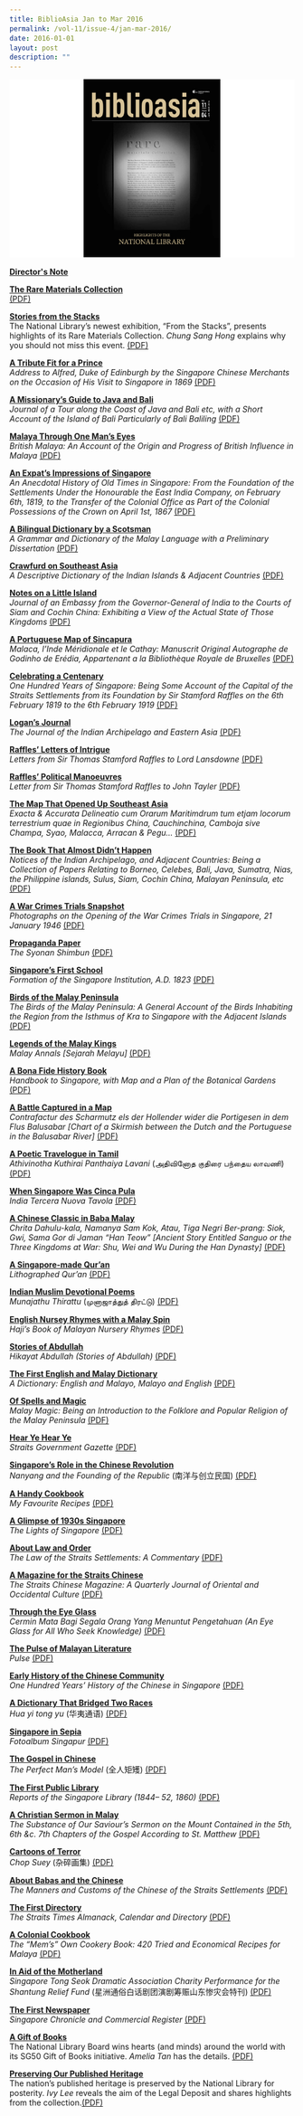 ```yaml
---
title: BiblioAsia Jan to Mar 2016
permalink: /vol-11/issue-4/jan-mar-2016/
date: 2016-01-01
layout: post
description: ""
---
```

![Alt text for image on Isomer site](/images/vol-11-issue-4/ba11-4-1.jpg)

**[Director's Note](/vol-11/issue-4/jan-mar-2016/directors-note)**

**[The Rare Materials Collection](/vol-11/issue-4/jan-mar-2016/rare-materials)**<br> [(PDF)](/files/pdf/vol-11/issue-4/v11-issue4_RareMaterials.pdf)

**[Stories from the Stacks](/vol-11/issue-4/jan-mar-2016/stories-stacks-exhibition)**<br>
The National Library’s newest exhibition, “From the Stacks”, presents highlights of its Rare Materials Collection. *Chung Sang Hong* explains why you should not miss this event. [(PDF)](/files/pdf/vol-11/issue-4/v11-issue4_StoriesFromTheStacks.pdf)

**[A Tribute Fit for a Prince](/vol-11/issue-4/jan-mar-2016/alfred-duke-edinburgh)**<br>
*Address to Alfred, Duke of Edinburgh by the Singapore Chinese Merchants on the Occasion of His Visit to Singapore in 1869* [(PDF)](/files/pdf/vol-11/issue-4/v11-issue4_TributePrince.pdf)

**[A Missionary’s Guide to Java and Bali](/vol-11/issue-4/jan-mar-2016/journal-java-bali-medhurst)**<br>
*Journal of a Tour along the Coast of Java and Bali etc, with a Short Account of the Island of Bali Particularly of Bali Baliling* [(PDF)](/files/pdf/vol-11/issue-4/v11-issue4_JavaBali.pdf)

**[Malaya Through One Man’s Eyes](/vol-11/issue-4/jan-mar-2016/british-malaya-swettenham)**<br>
*British Malaya: An Account of the Origin and Progress of British Influence in Malaya* [(PDF)](/files/pdf/vol-11/issue-4/v11-issue4_OneManEyes.pdf)

**[An Expat’s Impressions of Singapore](/vol-11/issue-4/jan-mar-2016/history-singapore-buckley)**<br>
*An Anecdotal History of Old Times in Singapore: From the Foundation of the Settlements Under the Honourable the East India Company, on February 6th, 1819, to the Transfer of the Colonial Office as Part of the Colonial Possessions of the Crown on April 1st, 1867* [(PDF)](/files/pdf/vol-11/issue-4/v11-issue4_ExpatImpressions.pdf)

**[A Bilingual Dictionary by a Scotsman](/vol-11/issue-4/jan-mar-2016/malay-dictionary-crawfurd)**<br>
*A Grammar and Dictionary of the Malay Language with a Preliminary Dissertation* [(PDF)](/files/pdf/vol-11/issue-4/v11-issue4_BilingualDictionary.pdf)

**[Crawfurd on Southeast Asia](/vol-11/issue-4/jan-mar-2016/dictionary-indian-islands-crawfurd)**<br>
*A Descriptive Dictionary of the Indian Islands & Adjacent Countries* [(PDF)](/files/pdf/vol-11/issue-4/v11-issue4_Crawfurd.pdf)

**[Notes on a Little Island](/vol-11/issue-4/jan-mar-2016/journal-embassy-crawfurd)**<br>
*Journal of an Embassy from the Governor-General of India to the Courts of Siam and Cochin  China: Exhibiting a View of the Actual State of Those Kingdoms* [(PDF)](/files/pdf/vol-11/issue-4/v11-issue4_LittleIsland.pdf)

**[A Portuguese Map of Sincapura](/vol-11/issue-4/jan-mar-2016/portuguese-map-sincapura-janssen)**<br>
*Malaca, l’Inde Méridionale et le Cathay: Manuscrit Original Autographe de Godinho de Erédia, Appartenant a la Bibliothèque Royale de Bruxelles* [(PDF)](/files/pdf/vol-11/issue-4/v11-issue4_MapSincapura.pdf)

**[Celebrating a Centenary](/vol-11/issue-4/jan-mar-2016/one-hundred-years-singapore)**<br>
*One Hundred Years of Singapore: Being Some Account of the Capital of the Straits Settlements from its Foundation by Sir Stamford Raffles on the 6th February 1819 to the 6th February 1919* [(PDF)](/files/pdf/vol-11/issue-4/v11-issue4_Centenary.pdf)

**[Logan’s Journal](/vol-11/issue-4/jan-mar-2016/indian-archipelago-eastern-asia-logan-journal)**<br>
*The Journal of the Indian Archipelago and Eastern Asia* [(PDF)](/files/pdf/vol-11/issue-4/v11-issue4_LoganJournal.pdf)

**[Raffles’ Letters of Intrigue](/vol-11/issue-4/jan-mar-2016/letters-stamford-raffles-marquess-lansdowne)**<br>
*Letters from Sir Thomas Stamford Raffles to Lord Lansdowne* [(PDF)](/files/pdf/vol-11/issue-4/v11-issue4_RafflesLetters.pdf)

**[Raffles’ Political Manoeuvres](/vol-11/issue-4/jan-mar-2016/letter-stamford-raffles-john-tayler)**<br>
*Letter from Sir Thomas Stamford Raffles to John Tayler* [(PDF)](/files/pdf/vol-11/issue-4/v11-issue4_PoliticalManoeuvres.pdf)

**[The Map That Opened Up Southeast Asia](/vol-11/issue-4/jan-mar-2016/map-south-east-asia-exacta-accurata-linschoten)**<br>
*Exacta & Accurata Delineatio cum Orarum Maritimdrum tum etjam locorum terrestrium quae in Regionibus China, Cauchinchina, Camboja sive Champa, Syao, Malacca, Arracan & Pegu…* [(PDF)](/files/pdf/vol-11/issue-4/v11-issue4_MapOpenedUp.pdf)

**[The Book That Almost Didn’t Happen](/vol-11/issue-4/jan-mar-2016/notices-indian-archipelago-john-henry-moor)**<br>
*Notices of the Indian Archipelago, and Adjacent Countries: Being a Collection of Papers Relating to Borneo, Celebes, Bali, Java, Sumatra, Nias, the Philippine islands, Sulus, Siam, Cochin China, Malayan Peninsula, etc* [(PDF)](/files/pdf/vol-11/issue-4/v11-issue4_BookDidntHappen.pdf)

**[A War Crimes Trials Snapshot](/vol-11/issue-4/jan-mar-2016/photographs-singapore-war-crimes-trial)**<br>
*Photographs on the Opening of the War Crimes Trials in Singapore, 21 January 1946* [(PDF)](/files/pdf/vol-11/issue-4/v11-issue4_WarCrimes.pdf)

**[Propaganda Paper](/vol-11/issue-4/jan-mar-2016/syonan-shimbun)**<br>
*The Syonan Shimbun* [(PDF)](/files/pdf/vol-11/issue-4/v11-issue4_PropagandaPaper.pdf)

**[Singapore’s First School](/vol-11/issue-4/jan-mar-2016/singapore-institution-school-stamford-raffles)**<br>
*Formation of the Singapore Institution, A.D. 1823* [(PDF)](/files/pdf/vol-11/issue-4/v11-issue4_FirstSchool.pdf)

**[Birds of the Malay Peninsula](/vol-11/issue-4/jan-mar-2016/birds-malay-peninsula)**<br>
*The Birds of the Malay Peninsula: A General Account of the Birds Inhabiting the Region from the Isthmus of Kra to Singapore with the Adjacent Islands* [(PDF)](/files/pdf/vol-11/issue-4/v11-issue4_Birds.pdf)

**[Legends of the Malay Kings](/vol-11/issue-4/jan-mar-2016/sejarah-malayu-malay-annals)**<br>
*Malay Annals [Sejarah Melayu]* [(PDF)](/files/pdf/vol-11/issue-4/v11-issue4_MalayKings.pdf)

**[A Bona Fide History Book](/vol-11/issue-4/jan-mar-2016/handbook-singapore-george-murray-reith)**<br>
*Handbook to Singapore, with Map and a Plan of the Botanical Gardens* [(PDF)](/files/pdf/vol-11/issue-4/v11-issue4_HistoryBook.pdf)

**[A Battle Captured in a Map](/vol-11/issue-4/jan-mar-2016/contrafactur-battle-dutch-portuguese-de-bry)**<br>
*Contrafactur des Scharmutz els der Hollender wider die Portigesen in dem Flus Balusabar [Chart of a Skirmish between the Dutch and the Portuguese in the Balusabar River]* [(PDF)](/files/pdf/vol-11/issue-4/v11-issue4_BattleMap.pdf)

**[A Poetic Travelogue in Tamil](/vol-11/issue-4/jan-mar-2016/travelogue-tamil-athivinotha-kuthirai-panthaiya-lavani)**<br>
*Athivinotha Kuthirai Panthaiya Lavani* (அதிவினோத குதிரை பந்தைய லாவணி) [(PDF)](/files/pdf/vol-11/issue-4/v11-issue4_Travelogue.pdf)

**[When Singapore Was Cinca Pula](/vol-11/issue-4/jan-mar-2016/india-tercera-nuova-tavola)**<br>
*India Tercera Nuova Tavola* [(PDF)](/files/pdf/vol-11/issue-4/v11-issue4_CincaPula.pdf)

**[A Chinese Classic in Baba Malay](/vol-11/issue-4/jan-mar-2016/chrita-dahulu-kala-sam-kok)**<br>
*Chrita Dahulu-kala, Namanya Sam Kok, Atau, Tiga Negri Ber-prang: Siok, Gwi, Sama Gor di Jaman “Han Teow” [Ancient Story Entitled Sanguo or the Three Kingdoms at War: Shu, Wei and Wu During the Han Dynasty]* [(PDF)](/files/pdf/vol-11/issue-4/v11-issue4_ChineseclassicBabaMalay.pdf)

**[A Singapore-made Qur’an](/vol-11/issue-4/jan-mar-2016/singapore-lithographed-quran)**<br>
*Lithographed Qur’an* [(PDF)](/files/pdf/vol-11/issue-4/v11-issue4_Quran.pdf)

**[Indian Muslim Devotional Poems](/vol-11/issue-4/jan-mar-2016/indian-muslim-devotional-poems-munajathu-thirattu)**<br>
*Munajathu Thirattu* (முனாஜாத்துத் திரட்டு) [(PDF)](/files/pdf/vol-11/issue-4/v11-issue4_DevotionalPoems.pdf)

**[English Nursey Rhymes with a Malay Spin](/vol-11/issue-4/jan-mar-2016/haji-malayan-nursery-rhymes)**<br>
*Haji’s Book of Malayan Nursery Rhymes* [(PDF)](/files/pdf/vol-11/issue-4/v11-issue4_MalaySpin.pdf)

**[Stories of Abdullah](/vol-11/issue-4/jan-mar-2016/hikayat-abdullah-abdul-kadir-munsyi)**<br>
*Hikayat Abdullah (Stories of Abdullah)* [(PDF)](/files/pdf/vol-11/issue-4/v11-issue4_Abdullah.pdf)

**[The First English and Malay Dictionary](/vol-11/issue-4/jan-mar-2016/first-english-malay-dictionary-thomas-bowrey)**<br>
*A Dictionary: English and Malayo, Malayo and English* [(PDF)](/files/pdf/vol-11/issue-4/v11-issue4_EnglishMalayDictionary.pdf)

**[Of Spells and Magic](/vol-11/issue-4/jan-mar-2016/malay-magic-walter-william-skeat)**<br>
*Malay Magic: Being an Introduction to the Folklore and Popular Religion of the Malay Peninsula* [(PDF)](/files/pdf/vol-11/issue-4/v11-issue4_SpellsMagic.pdf)

**[Hear Ye Hear Ye](/vol-11/issue-4/jan-mar-2016/straits-government-gazette)**<br>
*Straits Government Gazette* [(PDF)](/files/pdf/vol-11/issue-4/v11-issue4_HearYe.pdf)

**[Singapore’s Role in the Chinese Revolution](/vol-11/issue-4/jan-mar-2016/singapore-chinese-revolution-nanyang-republic)**<br>
*Nanyang and the Founding of the Republic* (南洋与创立民国) [(PDF)](/files/pdf/vol-11/issue-4/v11-issue4_ChineseRevolution.pdf)

**[A Handy Cookbook](/vol-11/issue-4/jan-mar-2016/my-favourite-recipes-ellice-handy)**<br>
*My Favourite Recipes* [(PDF)](/files/pdf/vol-11/issue-4/v11-issue4_HandyCookbook.pdf)

**[A Glimpse of 1930s Singapore](/vol-11/issue-4/jan-mar-2016/lights-singapore-roland-st-john-braddell)**<br>
*The Lights of Singapore* [(PDF)](/files/pdf/vol-11/issue-4/v11-issue4_1930sSingapore.pdf)

**[About Law and Order](/vol-11/issue-4/jan-mar-2016/law-straits-settlements-roland-st-john-braddell)**<br>
*The Law of the Straits Settlements: A Commentary* [(PDF)](/files/pdf/vol-11/issue-4/v11-issue4_LawOrder.pdf)

**[A Magazine for the Straits Chinese](/vol-11/issue-4/jan-mar-2016/straits-chinese-magazine)**<br>
*The Straits Chinese Magazine: A Quarterly Journal of Oriental and Occidental Culture* [(PDF)](/files/pdf/vol-11/issue-4/v11-issue4_StraitsChinese.pdf)

**[Through the Eye Glass](/vol-11/issue-4/jan-mar-2016/cermin-mata-benjamin-keasberry)**<br>
*Cermin Mata Bagi Segala Orang Yang Menuntut Pengetahuan (An Eye Glass for All Who Seek Knowledge)* [(PDF)](/files/pdf/vol-11/issue-4/v11-issue4_EyeGlass.pdf)

**[The Pulse of Malayan Literature](/vol-11/issue-4/jan-mar-2016/pulse-malayan-literature-wang-gung-wu)**<br>
*Pulse* [(PDF)](/files/pdf/vol-11/issue-4/v11-issue4_MalayanLiterature.pdf)

**[Early History of the Chinese Community](/vol-11/issue-4/jan-mar-2016/one-hundred-years-history-chinese-singapore)**<br>
*One Hundred Years’ History of the Chinese in Singapore* [(PDF)](/files/pdf/vol-11/issue-4/v11-issue4_EarlyHistory.pdf)

**[A Dictionary That Bridged Two Races](/vol-11/issue-4/jan-mar-2016/hua-yi-tong-yu-chinese-malay-dictionary)**<br>
*Hua yi tong yu* (华夷通语) [(PDF)](/files/pdf/vol-11/issue-4/v11-issue4_TwoRaces.pdf)

**[Singapore in Sepia](/vol-11/issue-4/jan-mar-2016/fotoalbum-singapur-gustave-richard-lambert)**<br>
*Fotoalbum Singapur* [(PDF)](/files/pdf/vol-11/issue-4/v11-issue4_Sepia.pdf)

**[The Gospel in Chinese](/vol-11/issue-4/jan-mar-2016/gospel-chinese-karl-friedrich-august-gutzlaff)**<br>
*The Perfect Man’s Model* (全人矩矱) [(PDF)](/files/pdf/vol-11/issue-4/v11-issue4_GospelChinese.pdf)

**[The First Public Library](/vol-11/issue-4/jan-mar-2016/singapore-public-library-reports-catalogue)**<br>
*Reports of the Singapore Library (1844– 52, 1860)* [(PDF)](/files/pdf/vol-11/issue-4/v11-issue4_PublicLibrary.pdf)

**[A Christian Sermon in Malay](/vol-11/issue-4/jan-mar-2016/christian-sermon-malay-claudius-henry-thomsen)**<br>
*The Substance of Our Saviour’s Sermon on the Mount Contained in the 5th, 6th &c. 7th Chapters of the Gospel According to St. Matthew* [(PDF)](/files/pdf/vol-11/issue-4/v11-issue4_ChristianSermon.pdf)

**[Cartoons of Terror](/vol-11/issue-4/jan-mar-2016/chop-suey-liu-kang)**<br>
*Chop Suey* (杂碎画集) [(PDF)](/files/pdf/vol-11/issue-4/v11-issue4_CartoonsTerror.pdf)

**[About Babas and the Chinese](/vol-11/issue-4/jan-mar-2016/manners-customs-chinese-straits-settlements)**<br>
*The Manners and Customs of the Chinese of the Straits Settlements* [(PDF)](/files/pdf/vol-11/issue-4/v11-issue4_%20BabasandChinese.pdf)

**[The First Directory](/vol-11/issue-4/jan-mar-2016/straits-times-almanack-calendar-directory)**<br>
*The Straits Times Almanack, Calendar and Directory* [(PDF)](/files/pdf/vol-11/issue-4/v11-issue4_FirstDirectory.pdf)

**[A Colonial Cookbook](/vol-11/issue-4/jan-mar-2016/mems-cookery-book-william-edward-kinsey)**<br>
*The “Mem’s” Own Cookery Book: 420 Tried and Economical Recipes for Malaya* [(PDF)](/files/pdf/vol-11/issue-4/v11-issue4_ColonialCookbook.pdf)

**[In Aid of the Motherland](/vol-11/issue-4/jan-mar-2016/tong-seok-association-charity-shantung-relief-fund)**<br>
*Singapore Tong Seok Dramatic Association Charity Performance for the Shantung Relief Fund* (星洲通俗白话剧团演剧筹赈山东惨灾会特刊) [(PDF)](/files/pdf/vol-11/issue-4/v11-issue4_Motherland.pdf)

**[The First Newspaper](/vol-11/issue-4/jan-mar-2016/singapore-chronicle-first-newspaper)**<br>
*Singapore Chronicle and Commercial Register* [(PDF)](/files/pdf/vol-11/issue-4/v11-issue4_FirstNewspaper.pdf)

**[A Gift of Books](/vol-11/issue-4/jan-mar-2016/gift-of-books-sg50)**<br>
The National Library Board wins hearts (and minds) around the world with its SG50 Gift of Books initiative. *Amelia Tan* has the details. [(PDF)](/files/pdf/vol-11/issue-4/v11-issue4_GiftBooks.pdf)

**[Preserving Our Published Heritage](/vol-11/issue-4/jan-mar-2016/preservation-published-heritage-national-library-legal-deposit)**<br>
The nation’s published heritage is preserved by the National Library for posterity. *Ivy Lee* reveals the aim of the Legal Deposit and shares highlights from the collection.[(PDF)](/files/pdf/vol-11/issue-4/v11-issue4_PreservingPublishedHeritage.pdf)